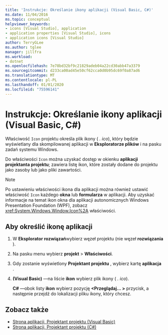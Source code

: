```yaml
---
title: 'Instrukcje: Określanie ikony aplikacji (Visual Basic, C#)'
ms.date: 11/04/2016
ms.topic: conceptual
helpviewer_keywords:
- icons [Visual Studio], application
- application properties [Visual Studio], icons
- application icons [Visual Studio]
author: TerryGLee
ms.author: tglee
manager: jillfra
ms.workload:
- dotnet
ms.openlocfilehash: 7e78bd32bf9c21829adeb04a22cd30abb47a3379
ms.sourcegitcommit: d233ca00ad45e50cf62cca0d0b95dc69f0a87ad6
ms.translationtype: MT
ms.contentlocale: pl-PL
ms.lasthandoff: 01/01/2020
ms.locfileid: "75596141"
---
```

# <a name="how-to-specify-an-application-icon-visual-basic-c"></a>Instrukcje: Określanie ikony aplikacji (Visual Basic, C#)

Właściwość `Icon` projektu określa plik ikony ( *. ico*), który będzie wyświetlany dla skompilowanej aplikacji w **Eksploratorze plików** i na pasku zadań systemu Windows.

Do właściwości `Icon` można uzyskać dostęp w okienku **aplikacji** **projektanta projektu**; zawiera listę ikon, które zostały dodane do projektu jako zasoby lub jako pliki zawartości.

> [!NOTE]
> Po ustawieniu właściwości ikona dla aplikacji można również ustawić właściwość `Icon` każdego **okna** lub **formularza** w aplikacji. Aby uzyskać informacje na temat ikon okna dla aplikacji autonomicznych Windows Presentation Foundation (WPF), zobacz <xref:System.Windows.Window.Icon%2A> właściwości.

## <a name="to-specify-an-application-icon"></a>Aby określić ikonę aplikacji

1. W **Eksplorator rozwiązań**wybierz węzeł projektu (nie węzeł **rozwiązania** ).

1. Na pasku menu wybierz **projekt** > **Właściwości**.

1. Gdy zostanie wyświetlony **Projektant projektu** , wybierz kartę **aplikacja** .

1. **(Visual Basic)** &mdash;na liście **ikon** wybierz plik ikony ( *. ico*).

    **C#** &mdash;obok listy **ikon** wybierz pozycję **\<Przeglądaj... >** przycisk, a następnie przejdź do lokalizacji pliku ikony, który chcesz.

## <a name="see-also"></a>Zobacz także

- [Strona aplikacji, Projektant projektu (Visual Basic)](../ide/reference/application-page-project-designer-visual-basic.md)
- [Strona aplikacji, Projektant projektu (C#)](../ide/reference/application-page-project-designer-csharp.md)
